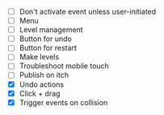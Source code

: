  - [ ] Don't activate event unless user-initiated
 - [ ] Menu
 - [ ] Level management
 - [ ] Button for undo
 - [ ] Button for restart
 - [ ] Make levels
 - [ ] Troubleshoot mobile touch
 - [ ] Publish on itch
 - [x] Undo actions
 - [x] Click + drag
 - [x] Trigger events on collision